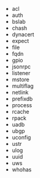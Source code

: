 - acl
- auth
- bslab
- chash
- dynacert
- expect
- file
- fqdn
- gpio
- jsonrpc
- listener
- mstore
- multiflag
- netlink
- prefixdb
- process
- rcache
- rpack
- uadb
- ubgp
- uconfig
- ustr
- ulog
- uuid
- uws
- whohas
